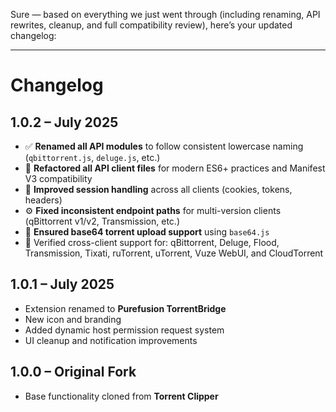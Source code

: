 Sure — based on everything we just went through (including renaming, API rewrites, cleanup, and full compatibility review), here’s your updated changelog:

---

# Changelog

## 1.0.2 – July 2025

* ✅ **Renamed all API modules** to follow consistent lowercase naming (`qbittorrent.js`, `deluge.js`, etc.)
* 🧠 **Refactored all API client files** for modern ES6+ practices and Manifest V3 compatibility
* 🔐 **Improved session handling** across all clients (cookies, tokens, headers)
* ⚙️ **Fixed inconsistent endpoint paths** for multi-version clients (qBittorrent v1/v2, Transmission, etc.)
* 🚀 **Ensured base64 torrent upload support** using `base64.js`
* 🧪 Verified cross-client support for: qBittorrent, Deluge, Flood, Transmission, Tixati, ruTorrent, uTorrent, Vuze WebUI, and CloudTorrent

## 1.0.1 – July 2025

* Extension renamed to **Purefusion TorrentBridge**
* New icon and branding
* Added dynamic host permission request system
* UI cleanup and notification improvements

## 1.0.0 – Original Fork

* Base functionality cloned from **Torrent Clipper**

